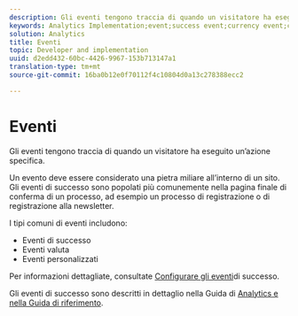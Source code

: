 ```yaml
---
description: Gli eventi tengono traccia di quando un visitatore ha eseguito un’azione specifica.
keywords: Analytics Implementation;event;success event;currency event;custom event
solution: Analytics
title: Eventi
topic: Developer and implementation
uuid: d2edd432-60bc-4426-9967-153b713147a1
translation-type: tm+mt
source-git-commit: 16ba0b12e0f70112f4c10804d0a13c278388ecc2

---
```



# Eventi

Gli eventi tengono traccia di quando un visitatore ha eseguito un’azione specifica.

Un evento deve essere considerato una pietra miliare all’interno di un sito. Gli eventi di successo sono popolati più comunemente nella pagina finale di conferma di un processo, ad esempio un processo di registrazione o di registrazione alla newsletter.

I tipi comuni di eventi includono:

* Eventi di successo
* Eventi valuta
* Eventi personalizzati

Per informazioni dettagliate, consultate [Configurare gli eventi](/help/admin/admin/c-success-events/t-success-events.md)di successo.

Gli eventi di successo sono descritti in dettaglio nella Guida di [Analytics e nella Guida di riferimento](https://marketing.adobe.com/resources/help/en_US/reference/success_event.html).
